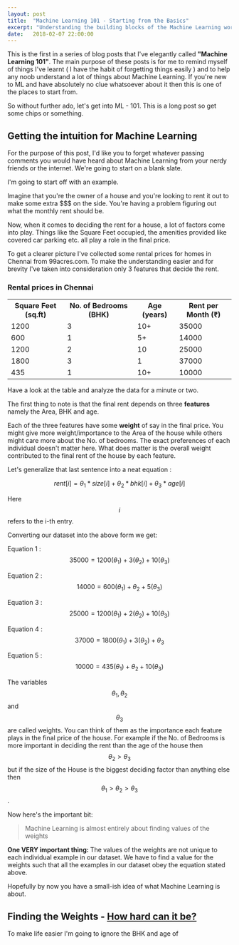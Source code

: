 ```yaml
---
layout: post
title:  "Machine Learning 101 - Starting from the Basics"
excerpt: "Understanding the building blocks of the Machine Learning world"
date:   2018-02-07 22:00:00
---
```

This is the first in a series of blog posts that I've elegantly called <strong>"Machine Learning 101"</strong>. The main purpose of these posts is for me to remind myself of things I've learnt ( I have the habit of forgetting things easily ) and to help any noob understand a lot of things about Machine Learning. If you're new to ML and have absolutely no clue whatsoever about it then this is one of the places to start from. 

So without further ado, let's get into ML - 101. This is a long post so get some chips or something.

## Getting the intuition for Machine Learning

For the purpose of this post, I'd like you to forget whatever passing comments you would have heard about Machine Learning from your nerdy friends or the internet. We're going to start on a blank slate.

I'm going to start off with an example.

Imagine that you're the owner of a house and you're looking to rent it out to make some extra $$$ on the side. You're having a problem figuring out what the monthly rent should be. 

Now, when it comes to deciding the rent for a house, a lot of factors come into play. Things like the Square Feet occupied, the amenities provided like covered car parking etc. all play a role in the final price.

To get a clearer picture I've collected some rental prices for homes in Chennai from 99acres.com. To make the understanding easier and for brevity I've taken into consideration only 3 features that decide the rent.

### Rental prices in Chennai

<table>
<tr>
<th>Square Feet (sq.ft)</th>
<th>No. of Bedrooms (BHK)</th>
<th>Age (years)</th>
<th>Rent per Month (&#x20b9;)</th>
</tr>
<tr>
<td>1200</td>
<td>3</td>
<td>10+</td>
<td>35000</td>
</tr>
<tr>
<td>600</td>
<td>1</td>
<td>5+</td>
<td>14000</td>
</tr>
<tr>
<td>1200 </td>
<td>2</td>
<td>10</td>
<td>25000</td>
</tr>
<tr>
<td>1800</td>
<td>3</td>
<td>1</td>
<td>37000</td>
</tr>
<tr>
<td>435</td>
<td>1</td>
<td>10+</td>
<td>10000</td>
</tr>
</table>

Have a look at the table and analyze the data for a minute or two.

The first thing to note is that the final rent depends on three <strong>features</strong> namely the Area, BHK and age. 

Each of the three features have some <strong>weight</strong> of say in the final price. You might give more weight/importance to the Area of the house while others might care more about the No. of bedrooms. The exact preferences of each individual doesn't matter here. What does matter is the overall weight contributed to the final rent of the house by each feature. 

Let's generalize that last sentence into a neat equation :

$$ rent[i] =  \theta_1 * size[i] + \theta_2 * bhk[i] + \theta_3 * age[i] $$

Here $$ i $$ refers to the i-th entry.

Converting our dataset into the above form we get:

Equation 1 : $$ 35000 = 1200(\theta_1) + 3(\theta_2) + 10(\theta_3) $$

Equation 2 : $$ 14000 = 600(\theta_1) + \theta_2 + 5(\theta_3) $$

Equation 3 : $$ 25000 = 1200(\theta_1) + 2(\theta_2) + 10(\theta_3) $$

Equation 4 : $$ 37000 = 1800(\theta_1) + 3(\theta_2) + \theta_3 $$

Equation 5 : $$ 10000 = 435(\theta_1) + \theta_2 + 10(\theta_3) $$

The variables $$ \theta_1 , \theta_2 $$ and $$ \theta_3 $$ are called weights. You can think of them as the importance each feature plays in the final price of the house. For example if the No. of Bedrooms is more important in deciding the rent than the age of the house then $$ \theta_2 > \theta_3 $$ but if the size of the House is the biggest deciding factor than anything else then $$ \theta_1 > \theta_2 > \theta_3 $$.

Now here's the important bit:

>Machine Learning is almost entirely about finding values of the weights 

<strong>One VERY important thing: </strong>The values of the weights are not unique to each individual example in our dataset. We have to find a value for the weights such that all the examples in our dataset obey the equation stated above.


Hopefully by now you have a small-ish idea of what Machine Learning is about.

## Finding the Weights - <a href="https://www.youtube.com/watch?v=uL0ROeZw7wA">How hard can it be?</a>

To make life easier I'm going to ignore the BHK and age of 
